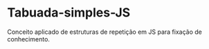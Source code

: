 # Tabuada-simples-JS
Conceito aplicado de estruturas de repetição em JS para fixação de conhecimento.
